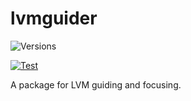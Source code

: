 # lvmguider

![Versions](https://img.shields.io/badge/python->3.10-blue)
<!-- [![Documentation Status](https://readthedocs.org/projects/lvmguider/badge/?version=latest)](https://lvmguider.readthedocs.io/en/latest/) -->
[![Test](https://github.com/sdss/lvmguider/actions/workflows/test.yml/badge.svg)](https://github.com/sdss/lvmguider/actions/workflows/test.yml)
<!-- [![codecov](https://codecov.io/gh/sdss/lvmguider/branch/main/graph/badge.svg)](https://codecov.io/gh/sdss/lvmguider) -->

A package for LVM guiding and focusing.
